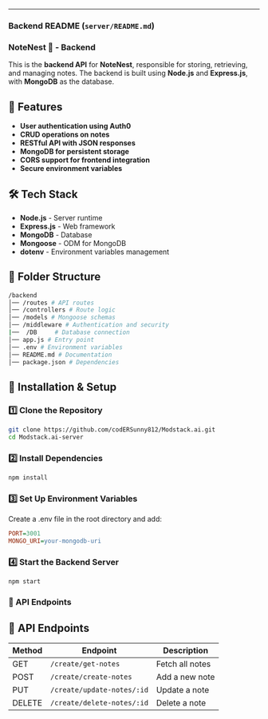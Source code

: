 
---

### **Backend README (`server/README.md`)**

### NoteNest 📝 - Backend

This is the **backend API** for **NoteNest**, responsible for storing, retrieving, and managing notes. The backend is built using **Node.js** and **Express.js**, with **MongoDB** as the database.

## 🚀 Features

- **User authentication using Auth0**
- **CRUD operations on notes**
- **RESTful API with JSON responses**
- **MongoDB for persistent storage**
- **CORS support for frontend integration**
- **Secure environment variables**

## 🛠️ Tech Stack

- **Node.js** - Server runtime
- **Express.js** - Web framework
- **MongoDB** - Database
- **Mongoose** - ODM for MongoDB
- **dotenv** - Environment variables management

## 📂 Folder Structure

```sh
/backend 
│── /routes # API routes 
│── /controllers # Route logic 
│── /models # Mongoose schemas 
│── /middleware # Authentication and security 
|──  /DB     # Database connection 
│── app.js # Entry point 
│── .env # Environment variables 
│── README.md # Documentation 
│── package.json # Dependencies
```

## 🔧 Installation & Setup

### 1️⃣ Clone the Repository

```sh
git clone https://github.com/codERSunny812/Modstack.ai.git
cd Modstack.ai-server
```

### 2️⃣ Install Dependencies

```sh
npm install
```

### 3️⃣ Set Up Environment Variables

Create a .env file in the root directory and add:

```ini
PORT=3001
MONGO_URI=your-mongodb-uri
```

### 4️⃣ Start the Backend Server

```sh
npm start
```

### 🔗 API Endpoints

## 🔗 API Endpoints

| Method | Endpoint                  | Description                 |
|--------|---------------------------|-----------------------------|
| GET    | `/create/get-notes`       | Fetch all notes            |
| POST   | `/create/create-notes`    | Add a new note             |
| PUT    | `/create/update-notes/:id`| Update a note              |
| DELETE | `/create/delete-notes/:id`| Delete a note              |
